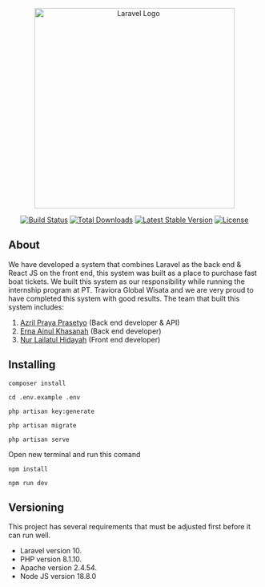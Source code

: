 <p align="center"><a href="https://laravel.com" target="_blank"><img src="https://raw.githubusercontent.com/laravel/art/master/logo-lockup/5%20SVG/2%20CMYK/1%20Full%20Color/laravel-logolockup-cmyk-red.svg" width="400" alt="Laravel Logo"></a></p>

<p align="center">
<a href="https://github.com/laravel/framework/actions"><img src="https://github.com/laravel/framework/workflows/tests/badge.svg" alt="Build Status"></a>
<a href="https://packagist.org/packages/laravel/framework"><img src="https://img.shields.io/packagist/dt/laravel/framework" alt="Total Downloads"></a>
<a href="https://packagist.org/packages/laravel/framework"><img src="https://img.shields.io/packagist/v/laravel/framework" alt="Latest Stable Version"></a>
<a href="https://packagist.org/packages/laravel/framework"><img src="https://img.shields.io/packagist/l/laravel/framework" alt="License"></a>
</p>

## About
We have developed a system that combines Laravel as the back end & React JS on the front end, this system was built as a place to purchase fast boat tickets. We built this system as our responsibility while running the internship program at PT. Traviora Global Wisata and we are very proud to have completed this system with good results.
The team that built this system includes:
1. <a href="https://github.com/ajil23">Azril Praya Prasetyo</a> (Back end developer & API)
2. <a href="https://github.com/ernakha">Erna Ainul Khasanah</a> (Back end developer)
3. <a href="https://github.com/NurLailatulHidayah">Nur Lailatul Hidayah</a> (Front end developer)

## Installing

```
composer install
```

```
cd .env.example .env
```

```
php artisan key:generate
```

```
php artisan migrate
```

```
php artisan serve
```

Open new terminal and run this comand
```
npm install
```

```
npm run dev
```


## Versioning

This project has several requirements that must be adjusted first before it can run well. 

- Laravel version 10.
- PHP version 8.1.10.
- Apache version 2.4.54.
- Node JS version 18.8.0




